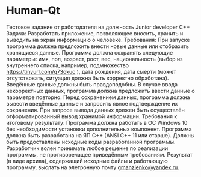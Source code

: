 # Human-Qt
Тестовое задание от работодателя на должность Junior developer C++
Задача:
Разработать приложение, позволяющее вносить, хранить и выводить на экран информацию о человеке. 
Требования:
При запуске программа должна предложить внести новые данные или отобразить хранящиеся данные. 
Программа должна сохранять следующие параметры: имя, пол, возраст, рост, вес, национальность (выбор из внутреннего списка, например, подмножество https://tinyurl.com/q73okuc ),  дата рождения,  дата смерти (может отсутствовать, ситуация должна быть корректно обработана). 
Введённые данные должны быть правдоподобны.
В случае ввода некорректных данных, программа  должна предложить ввести данные о параметре повторно. 
Перед сохранением данных, программа должна вывести введённые данные и запросить явное подтверждение их сохранения. 
При запросе вывода данных должен быть осуществлён отформатированный вывод хранимой информации.
Требования к итоговому результату:
Программа должна работать в ОС Windows 10 без необходимости установки дополнительных компонент.
Программа должна быть разработана на ЯП C++ (ANSI C++ 11 или старше).
Должны быть предоставлены исходные коды разработанной программы.
Разработчик волен принимать любое решение по реализации программы, не противоречащее приведённым требованиям.
Результат (в виде архива), содержащий исходные файлы и работающую программу, выслать на элетронную почту gmanzienko@yandex.ru.
